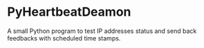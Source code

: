 # PyHeartbeatDeamon
A small Python program to test IP addresses status and send back feedbacks with scheduled time stamps. 
